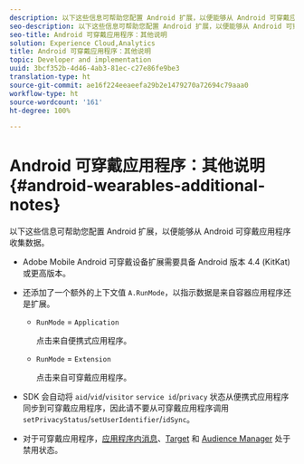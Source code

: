 ```yaml
---
description: 以下这些信息可帮助您配置 Android 扩展，以便能够从 Android 可穿戴应用程序收集数据。
seo-description: 以下这些信息可帮助您配置 Android 扩展，以便能够从 Android 可穿戴应用程序收集数据。
seo-title: Android 可穿戴应用程序：其他说明
solution: Experience Cloud,Analytics
title: Android 可穿戴应用程序：其他说明
topic: Developer and implementation
uuid: 3bcf352b-4d46-4ab3-81ec-c27e86fe9be3
translation-type: ht
source-git-commit: ae16f224eeaeefa29b2e1479270a72694c79aaa0
workflow-type: ht
source-wordcount: '161'
ht-degree: 100%

---
```



# Android 可穿戴应用程序：其他说明{#android-wearables-additional-notes}

以下这些信息可帮助您配置 Android 扩展，以便能够从 Android 可穿戴应用程序收集数据。

* Adobe Mobile Android 可穿戴设备扩展需要具备 Android 版本 4.4 (KitKat) 或更高版本。
* 还添加了一个额外的上下文值 `A.RunMode`，以指示数据是来自容器应用程序还是扩展。

   * `RunMode` = `Application`

      点击来自便携式应用程序。

   * `RunMode` = `Extension`

      点击来自可穿戴应用程序。

* SDK 会自动将 `aid`/`vid`/`visitor` `service id`/`privacy` 状态从便携式应用程序同步到可穿戴应用程序，因此请不要从可穿戴应用程序调用 `setPrivacyStatus`/`setUserIdentifier`/`idSync`。
* 对于可穿戴应用程序，[应用程序内消息](/help/android/messaging-main/messaging/messaging.md)、[Target](/help/android/target-main/target.md) 和 [Audience Manager](/help/android/audience-manager/audiencemgmt.md) 处于禁用状态。

